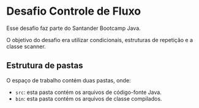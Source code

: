 # Desafio Controle de Fluxo

Esse desafio faz parte do Santander Bootcamp Java.

O objetivo do desafio era utilizar condicionais, estruturas de repetição e a classe scanner.

## Estrutura de pastas

O espaço de trabalho contém duas pastas, onde:

- `src`: esta pasta contém os arquivos de código-fonte Java.
- `bin`: esta pasta contém os arquivos de classe compilados.